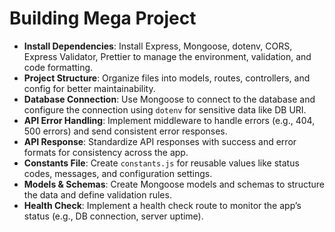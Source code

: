 # Building Mega Project

- **Install Dependencies**: Install Express, Mongoose, dotenv, CORS, Express Validator, Prettier to manage the environment, validation, and code formatting.
- **Project Structure**: Organize files into models, routes, controllers, and config for better maintainability.
- **Database Connection**: Use Mongoose to connect to the database and configure the connection using `dotenv` for sensitive data like DB URI.
- **API Error Handling**: Implement middleware to handle errors (e.g., 404, 500 errors) and send consistent error responses.
- **API Response**: Standardize API responses with success and error formats for consistency across the app.
- **Constants File**: Create `constants.js` for reusable values like status codes, messages, and configuration settings.
- **Models & Schemas**: Create Mongoose models and schemas to structure the data and define validation rules.
- **Health Check**: Implement a health check route to monitor the app’s status (e.g., DB connection, server uptime).
